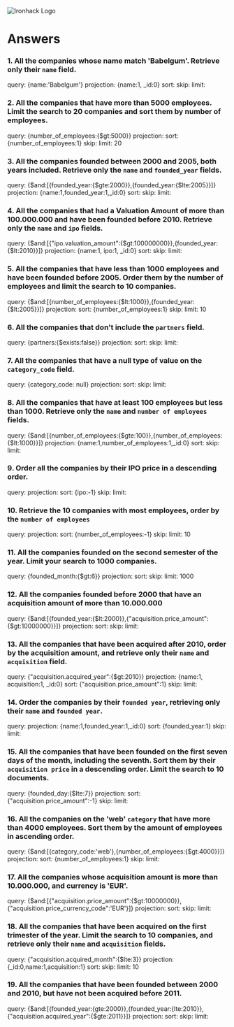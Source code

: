 ![Ironhack Logo](https://i.imgur.com/1QgrNNw.png)

# Answers

### 1. All the companies whose name match 'Babelgum'. Retrieve only their `name` field.


query: {name:'Babelgum'}
projection: {name:1, _id:0}
sort: 
skip: 
limit: 
### 2. All the companies that have more than 5000 employees. Limit the search to 20 companies and sort them by **number of employees**.

query: {number_of_employees:{$gt:5000}}
projection: 
sort: {number_of_employees:1}
skip: 
limit: 20
### 3. All the companies founded between 2000 and 2005, both years included. Retrieve only the `name` and `founded_year` fields.

query: {$and:[{founded_year:{$gte:2000}},{founded_year:{$lte:2005}}]}
projection: {name:1,founded_year:1,_id:0}
sort: 
skip: 
limit: 
### 4. All the companies that had a Valuation Amount of more than 100.000.000 and have been founded before 2010. Retrieve only the `name` and `ipo` fields.

query: {$and:[{"ipo.valuation_amount":{$gt:100000000}},{founded_year:{$lt:2010}}]}
projection: {name:1, ipo:1, _id:0}
sort: 
skip: 
limit: 
### 5. All the companies that have less than 1000 employees and have been founded before 2005. Order them by the number of employees and limit the search to 10 companies.

query: {$and:[{number_of_employees:{$lt:1000}},{founded_year:{$lt:2005}}]}
projection: 
sort: {number_of_employees:1}
skip: 
limit: 10
### 6. All the companies that don't include the `partners` field.

query:  {partners:{$exists:false}}
projection: 
sort: 
skip: 
limit: 
### 7. All the companies that have a null type of value on the `category_code` field.

query: {category_code: null}
projection: 
sort: 
skip: 
limit: 
### 8. All the companies that have at least 100 employees but less than 1000. Retrieve only the `name` and `number of employees` fields.

query: {$and:[{number_of_employees:{$gte:100}},{number_of_employees:{$lt:1000}}]}
projection: {name:1,number_of_employees:1,_id:0}
sort: 
skip: 
limit: 
### 9. Order all the companies by their IPO price in a descending order.
 
query: 
projection: 
sort: {ipo:-1}
skip: 
limit: 
### 10. Retrieve the 10 companies with most employees, order by the `number of employees`

query: 
projection: 
sort: {number_of_employees:-1}
skip: 
limit: 10
### 11. All the companies founded on the second semester of the year. Limit your search to 1000 companies.

query: {founded_month:{$gt:6}}
projection: 
sort: 
skip: 
limit: 1000
### 12. All the companies founded before 2000 that have an acquisition amount of more than 10.000.000

query: {$and:[{founded_year:{$lt:2000}},{"acquisition.price_amount":{$gt:10000000}}]}
projection: 
sort: 
skip: 
limit: 
### 13. All the companies that have been acquired after 2010, order by the acquisition amount, and retrieve only their `name` and `acquisition` field.

query: {"acquisition.acquired_year":{$gt:2010}}
projection: {name:1, acquisition:1, _id:0}
sort: {"acquisition.price_amount":1}
skip: 
limit: 
### 14. Order the companies by their `founded year`, retrieving only their `name` and `founded year`.

query: 
projection: {name:1,founded_year:1,_id:0}
sort: {founded_year:1}
skip: 
limit: 
### 15. All the companies that have been founded on the first seven days of the month, including the seventh. Sort them by their `acquisition price` in a descending order. Limit the search to 10 documents.

query: {founded_day:{$lte:7}}
projection: 
sort: {"acquisition.price_amount":-1}
skip: 
limit: 
### 16. All the companies on the 'web' `category` that have more than 4000 employees. Sort them by the amount of employees in ascending order.

query: {$and:[{category_code:'web'},{number_of_employees:{$gt:4000}}]}
projection: 
sort: {number_of_employees:1}
skip: 
limit: 
### 17. All the companies whose acquisition amount is more than 10.000.000, and currency is 'EUR'.

query: {$and:[{"acquisition.price_amount":{$gt:10000000}},{"acquisition.price_currency_code":'EUR'}]}
projection: 
sort: 
skip: 
limit: 
### 18. All the companies that have been acquired on the first trimester of the year. Limit the search to 10 companies, and retrieve only their `name` and `acquisition` fields.

query: {"acquisition.acquired_month":{$lte:3}}
projection: {_id:0,name:1,acquisition:1}
sort: 
skip: 
limit: 10
### 19. All the companies that have been founded between 2000 and 2010, but have not been acquired before 2011.

query: {$and:[{founded_year:{gte:2000}},{founded_year:{lte:2010}},{"acquisition.acquired_year":{$gte:2011}}]}
projection: 
sort: 
skip: 
limit: 
